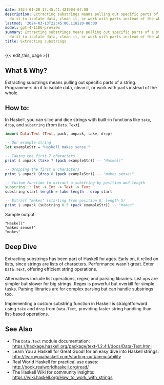 ```yaml
---
date: 2024-01-20 17:45:41.421904-07:00
description: Extracting substrings means pulling out specific parts of a string. Programmers
  do it to isolate data, clean it, or work with parts instead of the whole.
lastmod: '2024-03-13T22:45:00.118220-06:00'
model: gpt-4-1106-preview
summary: Extracting substrings means pulling out specific parts of a string. Programmers
  do it to isolate data, clean it, or work with parts instead of the whole.
title: Extracting substrings
---
```


{{< edit_this_page >}}

## What & Why?

Extracting substrings means pulling out specific parts of a string. Programmers do it to isolate data, clean it, or work with parts instead of the whole.

## How to:

In Haskell, you can slice and dice strings with built-in functions like `take`, `drop`, and `substring` (from `Data.Text`).

```haskell
import Data.Text (Text, pack, unpack, take, drop)

-- Our example string
let exampleStr = "Haskell makes sense!"

-- Taking the first 7 characters
print $ unpack (take 7 (pack exampleStr)) -- "Haskell"

-- Dropping the first 8 characters
print $ unpack (drop 8 (pack exampleStr)) -- "makes sense!"

-- Custom function to extract a substring by position and length
substring :: Int -> Int -> Text -> Text
substring start length = take length . drop start

-- Extract "makes" (starting from position 8, length 5)
print $ unpack (substring 8 5 (pack exampleStr)) -- "makes"
```

Sample output:
```
"Haskell"
"makes sense!"
"makes"
```

## Deep Dive

Extracting substrings has been part of Haskell for ages. Early on, it relied on lists, since strings are lists of characters. Performance wasn't great. Enter `Data.Text`, offering efficient string operations.

Alternatives include list operations, regex, and parsing libraries. List ops are simpler but slower for big strings. Regex is powerful but overkill for simple tasks. Parsing libraries are for complex parsing but can handle substrings too.

Implementing a custom substring function in Haskell is straightforward using `take` and `drop` from `Data.Text`, providing faster string handling than list-based operations.

## See Also

- The `Data.Text` module documentation: https://hackage.haskell.org/package/text-1.2.4.1/docs/Data-Text.html
- Learn You a Haskell for Great Good! for an easy dive into Haskell strings: http://learnyouahaskell.com/starting-out#immutability
- Real World Haskell for practical use cases: http://book.realworldhaskell.org/read/
- The Haskell Wiki for community insights: https://wiki.haskell.org/How_to_work_with_strings
